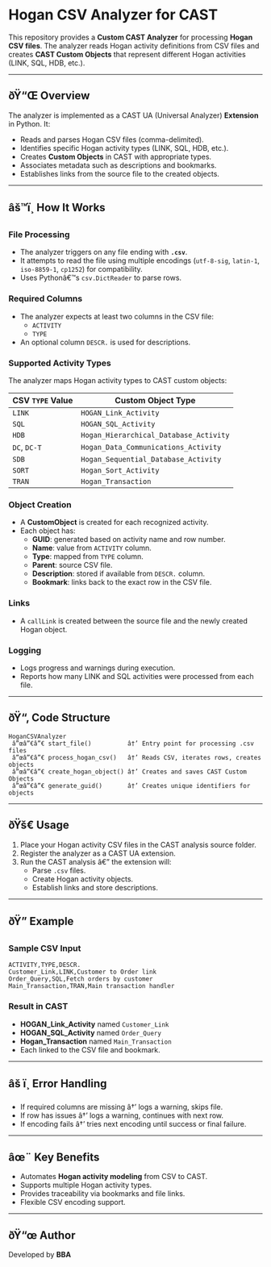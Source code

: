 # Hogan CSV Analyzer for CAST

This repository provides a **Custom CAST Analyzer** for processing **Hogan CSV files**. The analyzer reads Hogan activity definitions from CSV files and creates **CAST Custom Objects** that represent different Hogan activities (LINK, SQL, HDB, etc.).

---

## ðŸ“Œ Overview

The analyzer is implemented as a CAST UA (Universal Analyzer) **Extension** in Python. It:

- Reads and parses Hogan CSV files (comma-delimited).
- Identifies specific Hogan activity types (LINK, SQL, HDB, etc.).
- Creates **Custom Objects** in CAST with appropriate types.
- Associates metadata such as descriptions and bookmarks.
- Establishes links from the source file to the created objects.

---

## âš™ï¸ How It Works

### File Processing
- The analyzer triggers on any file ending with **`.csv`**.
- It attempts to read the file using multiple encodings (`utf-8-sig`, `latin-1`, `iso-8859-1`, `cp1252`) for compatibility.
- Uses Pythonâ€™s `csv.DictReader` to parse rows.

### Required Columns
- The analyzer expects at least two columns in the CSV file:
  - `ACTIVITY`
  - `TYPE`
- An optional column `DESCR.` is used for descriptions.

### Supported Activity Types
The analyzer maps Hogan activity types to CAST custom objects:

| CSV `TYPE` Value | Custom Object Type |
|------------------|---------------------|
| `LINK`           | `HOGAN_Link_Activity` |
| `SQL`            | `HOGAN_SQL_Activity` |
| `HDB`            | `Hogan_Hierarchical_Database_Activity` |
| `DC`, `DC-T`     | `Hogan_Data_Communications_Activity` |
| `SDB`            | `Hogan_Sequential_Database_Activity` |
| `SORT`           | `Hogan_Sort_Activity` |
| `TRAN`           | `Hogan_Transaction` |

### Object Creation
- A **CustomObject** is created for each recognized activity.
- Each object has:
  - **GUID**: generated based on activity name and row number.
  - **Name**: value from `ACTIVITY` column.
  - **Type**: mapped from `TYPE` column.
  - **Parent**: source CSV file.
  - **Description**: stored if available from `DESCR.` column.
  - **Bookmark**: links back to the exact row in the CSV file.

### Links
- A `callLink` is created between the source file and the newly created Hogan object.

### Logging
- Logs progress and warnings during execution.
- Reports how many LINK and SQL activities were processed from each file.

---

## ðŸ“‚ Code Structure

```plaintext
HoganCSVAnalyzer
 â”œâ”€â”€ start_file()          â†’ Entry point for processing .csv files
 â”œâ”€â”€ process_hogan_csv()   â†’ Reads CSV, iterates rows, creates objects
 â”œâ”€â”€ create_hogan_object() â†’ Creates and saves CAST Custom Objects
 â”œâ”€â”€ generate_guid()       â†’ Creates unique identifiers for objects
```

---

## ðŸš€ Usage
1. Place your Hogan activity CSV files in the CAST analysis source folder.
2. Register the analyzer as a CAST UA extension.
3. Run the CAST analysis â€” the extension will:
   - Parse `.csv` files.
   - Create Hogan activity objects.
   - Establish links and store descriptions.

---

## ðŸ” Example
### Sample CSV Input
```csv
ACTIVITY,TYPE,DESCR.
Customer_Link,LINK,Customer to Order link
Order_Query,SQL,Fetch orders by customer
Main_Transaction,TRAN,Main transaction handler
```

### Result in CAST
- **HOGAN_Link_Activity** named `Customer_Link`
- **HOGAN_SQL_Activity** named `Order_Query`
- **Hogan_Transaction** named `Main_Transaction`
- Each linked to the CSV file and bookmark.

---

## âš ï¸ Error Handling
- If required columns are missing â†’ logs a warning, skips file.
- If row has issues â†’ logs a warning, continues with next row.
- If encoding fails â†’ tries next encoding until success or final failure.

---

## âœ¨ Key Benefits
- Automates **Hogan activity modeling** from CSV to CAST.
- Supports multiple Hogan activity types.
- Provides traceability via bookmarks and file links.
- Flexible CSV encoding support.

---

## ðŸ“œ Author
Developed by **BBA**
